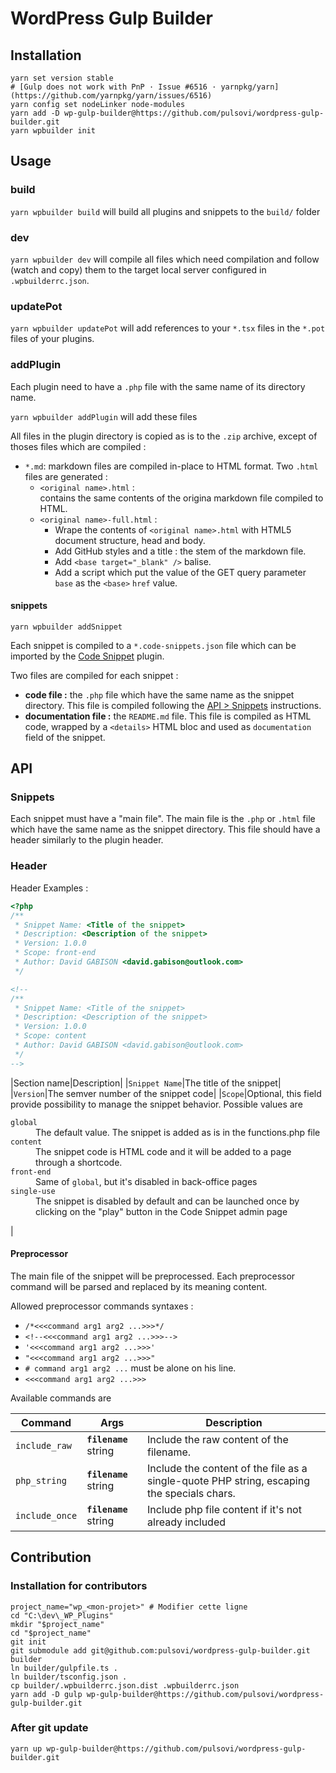 # WordPress Gulp Builder

## Installation

```
yarn set version stable
# [Gulp does not work with PnP · Issue #6516 · yarnpkg/yarn](https://github.com/yarnpkg/yarn/issues/6516)
yarn config set nodeLinker node-modules
yarn add -D wp-gulp-builder@https://github.com/pulsovi/wordpress-gulp-builder.git
yarn wpbuilder init
```

## Usage

### build

`yarn wpbuilder build` will build all plugins and snippets to the `build/` folder

### dev

`yarn wpbuilder dev` will compile all files which need compilation and follow (watch and copy) them to the target local server configured in `.wpbuilderrc.json`.

### updatePot

`yarn wpbuilder updatePot` will add references to your `*.tsx` files in the `*.pot` files of your plugins.

### addPlugin

Each plugin need to have a `.php` file with the same name of its directory name.

`yarn wpbuilder addPlugin` will add these files

All files in the plugin directory is copied as is to the `.zip` archive, except of thoses files which are compiled :

- `*.md`: markdown files are compiled in-place to HTML format. Two `.html` files are generated :
    + `<original name>.html` :  
        contains the same contents of the origina markdown file compiled to HTML.
    + `<original name>-full.html` :  
        - Wrape the contents of `<original name>.html` with HTML5 document structure, head and body.
        - Add GitHub styles and a title : the stem of the markdown file.
        - Add `<base target="_blank" />` balise.
        - Add a script which put the value of the GET query parameter `base` as the `<base>` `href` value.

#### snippets

`yarn wpbuilder addSnippet`

Each snippet is compiled to a `*.code-snippets.json` file which can be imported by the [Code Snippet](https://wordpress.org/plugins/code-snippets/) plugin.

Two files are compiled for each snippet :

- **code file :** the `.php` file which have the same name as the snippet directory. This file is compiled following the [API > Snippets](#preprocessor) instructions.
- **documentation file :** the `README.md` file. This file is compiled as HTML code, wrapped by a `<details>` HTML bloc and used as `documentation` field of the snippet.

## API

### Snippets

Each snippet must have a "main file". 
The main file is the `.php` or `.html` file which have the same name as the snippet directory.
This file should have a header similarly to the plugin header.

### Header

Header Examples :

```php
<?php
/**
 * Snippet Name: <Title of the snippet>
 * Description: <Description of the snippet>
 * Version: 1.0.0
 * Scope: front-end
 * Author: David GABISON <david.gabison@outlook.com>
 */
```

```html
<!--
/**
 * Snippet Name: <Title of the snippet>
 * Description: <Description of the snippet>
 * Version: 1.0.0
 * Scope: content
 * Author: David GABISON <david.gabison@outlook.com>
 */
-->
```

|Section name|Description|
|`Snippet Name`|The title of the snippet|
|`Version`|The semver number of the snippet code|
|`Scope`|Optional, this field provide possibility to manage the snippet behavior. Possible values are<dl><dt>`global`</dt><dd>The default value. The snippet is added as is in the functions.php file</dd><dt>`content`</dt><dd>The snippet code is HTML code and it will be added to a page through a shortcode.</dd><dt>`front-end`</dt><dd>Same of `global`, but it's disabled in back-office pages</dd><dt>`single-use`</dt><dd>The snippet is disabled by default and can be launched once by clicking on the "play" button in the Code Snippet admin page</dd></dl>|

#### Preprocessor

The main file of the snippet will be preprocessed. Each preprocessor command will be parsed and replaced by its meaning content.

Allowed preprocessor commands syntaxes : 

- `/*<<<command arg1 arg2 ...>>>*/` 
- `<!--<<<command arg1 arg2 ...>>>-->`
- `'<<<command arg1 arg2 ...>>>'`
- `"<<<command arg1 arg2 ...>>>"`
- `# command arg1 arg2 ...` must be alone on his line.
- `<<<command arg1 arg2 ...>>>`

Available commands are 

|Command|Args|Description|
|-------|----|-----------|
|`include_raw`|**`filename`** string|Include the raw content of the filename.|
|`php_string`|**`filename`** string|Include the content of the file as a single-quote PHP string, escaping the specials chars.|
|`include_once`|**`filename`** string|Include php file content if it's not already included|

## Contribution

### Installation for contributors

```shell
project_name="wp_<mon-projet>" # Modifier cette ligne
cd "C:\dev\_WP_Plugins"
mkdir "$project_name"
cd "$project_name"
git init
git submodule add git@github.com:pulsovi/wordpress-gulp-builder.git builder
ln builder/gulpfile.ts .
ln builder/tsconfig.json .
cp builder/.wpbuilderrc.json.dist .wpbuilderrc.json
yarn add -D gulp wp-gulp-builder@https://github.com/pulsovi/wordpress-gulp-builder.git
```

### After git update

`yarn up wp-gulp-builder@https://github.com/pulsovi/wordpress-gulp-builder.git`
